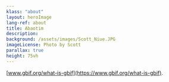 ```yaml
---
klass: "about"
layout: heroImage
lang-ref: about
title: Abaotim
description: 
background: /assets/images/Scott_Niue.JPG
imageLicense: Photo by Scott
parallax: true
height: 75vh
---
```

 [www.gbif.org/what-is-gbif](https://www.gbif.org/what-is-gbif).
